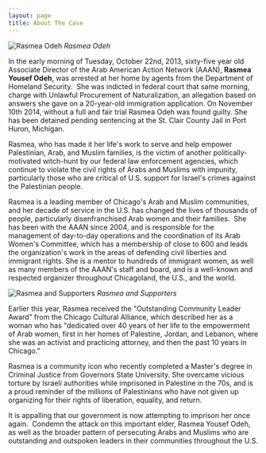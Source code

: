 ```yaml
---
layout: page
title: About The Case
---
```

![Rasmea Odeh]({{site.baseurl}}/assets/img/rasmea_keffiyeh.jpg)
_Rasmea Odeh_  


In the early morning of Tuesday, October 22nd, 2013, sixty-five year old Associate Director of the Arab American Action Network (AAAN), **Rasmea Yousef Odeh**, was arrested at her home by agents from the Department of Homeland Security.  She was indicted in federal court that same morning, charge with Unlawful Procurement of Naturalization, an allegation based on answers she gave on a 20-year-old immigration application. On November 10th 2014, without a full and fair trial Rasmea Odeh was found guilty. She has been detained pending sentencing at the St. Clair County Jail in Port Huron, Michigan.

Rasmea, who has made it her life's work to serve and help empower Palestinian, Arab, and Muslim families, is the victim of another politically-motivated witch-hunt by our federal law enforcement agencies, which continue to violate the civil rights of Arabs and Muslims with impunity, particularly those who are critical of U.S. support for Israel's crimes against the Palestinian people.

Rasmea is a leading member of Chicago's Arab and Muslim communities, and her decade of service in the U.S. has changed the lives of thousands of people, particularly disenfranchised Arab women and their families.  She has been with the AAAN since 2004, and is responsible for the management of day-to-day operations and the coordination of its Arab Women's Committee, which has a membership of close to 600 and leads the organization's work in the areas of defending civil liberties and immigrant rights. She is a mentor to hundreds of immigrant women, as well as many members of the AAAN's staff and board, and is a well-known and respected organizer throughout Chicagoland, the U.S., and the world.

![Rasmea and Supporters]({{site.baseurl}}/assets/img/rasmea_supporters.jpg)
_Rasmea and Supporters_  

Earlier this year, Rasmea received the "Outstanding Community Leader Award" from the Chicago Cultural Alliance, which described her as a woman who has "dedicated over 40 years of her life to the empowerment of Arab women, first in her homes of Palestine, Jordan, and Lebanon, where she was an activist and practicing attorney, and then the past 10 years in Chicago."

Rasmea is a community icon who recently completed a Master's degree in Criminal Justice from Governors State University. She overcame vicious torture by Israeli authorities while imprisoned in Palestine in the 70s, and is a proud reminder of the millions of Palestinians who have not given up organizing for their rights of liberation, equality, and return.

It is appalling that our government is now attempting to imprison her once again.  Condemn the attack on this important elder, Rasmea Yousef Odeh, as well as the broader pattern of persecuting Arabs and Muslims who are outstanding and outspoken leaders in their communities throughout the U.S.
